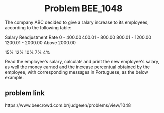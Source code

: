 <h1 align="center" id="title">Problem BEE_1048</h1>

<p id="description">The company ABC decided to give a salary increase to its employees, according to the following table:


Salary	Readjustment Rate
0 - 400.00
400.01 - 800.00
800.01 - 1200.00
1200.01 - 2000.00
Above 2000.00

15%
12%
10%
7%
4%


Read the employee's salary, calculate and print the new employee's salary, as well the money earned and the increase percentual obtained by the employee, with corresponding messages in Portuguese, as the below example.</p>



<h2> problem  link </h2>

<p>https://www.beecrowd.com.br/judge/en/problems/view/1048</p>
